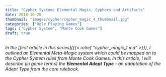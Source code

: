 ```yaml
---
title: "Cypher System: Elemental Magic, Cyphers and Artifacts"
date: 2018-10-28
thumbnail: "images/cypher/cypher_magic_4_thumbnail.jpg"
categories: ["Role Playing Games"]
tags: ["Cypher System", "Monte Cook Games"]
draft: true
---
```


_In the [first article in this series]({{< relref "cypher_magic_1.md" >}}), I outlined an Elemental Meta-Magic system which could be mapped on to the Cypher System rules from Monte Cook Games. In this article, I will describe (in game terms) the **Elemental Adept Type** - an adaptation of the Adept Type from the core rulebook._
